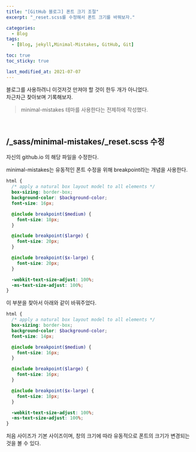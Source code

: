 ```yaml
---
title: "[GitHub 블로그] 폰트 크기 조절"
excerpt: "_reset.scss를 수정해서 폰트 크기를 바꿔보자."

categories:
  - Blog
tags:
  - [Blog, jekyll,Minimal-Mistakes, GitHub, Git]

toc: true
toc_sticky: true

last_modified_at: 2021-07-07
---
```


블로그를 사용하려니 이것저것 만져야 할 것이 한두 개가 아니었다.   
차근차근 찾아보며 기록해보자.

> minimal-mistakes 테마를 사용한다는 전제하에 작성했다.

<br/>

## /_sass/minimal-mistakes/_reset.scss 수정

자신의 github.io 의 해당 파일을 수정한다.

minimal-mistakes는 유동적인 폰트 수정을 위해 breakpoint라는 개념을 사용한다.

```scss
html {
  /* apply a natural box layout model to all elements */
  box-sizing: border-box;
  background-color: $background-color;
  font-size: 16px;

  @include breakpoint($medium) {
    font-size: 18px;
  }

  @include breakpoint($large) {
    font-size: 20px;
  }

  @include breakpoint($x-large) {
    font-size: 20px;
  }

  -webkit-text-size-adjust: 100%;
  -ms-text-size-adjust: 100%;
}
```

이 부분을 찾아서 아래와 같이 바꿔주었다.

```scss
html {
  /* apply a natural box layout model to all elements */
  box-sizing: border-box;
  background-color: $background-color;
  font-size: 14px;

  @include breakpoint($medium) {
    font-size: 16px;
  }

  @include breakpoint($large) {
    font-size: 16px;
  }

  @include breakpoint($x-large) {
    font-size: 18px;
  }

  -webkit-text-size-adjust: 100%;
  -ms-text-size-adjust: 100%;
}
```

처음 사이즈가 기본 사이즈이며, 창의 크기에 따라 유동적으로 폰트의 크기가 변경되는 것을 볼 수 있다.